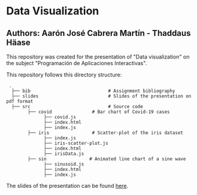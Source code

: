 # Data Visualization
## Authors: Aarón José Cabrera Martín - Thaddaus Häase

This repository was created for the presentation of "Data visualization" on the subject "Programación de Aplicaciones Interactivas".

This repository follows this directory structure:

```
 .
  ├── bib                             # Assignment bibliography
  ├── slides                          # Slides of the presentation on pdf format
  ├── src                             # Source code 
        ├── covid               # Bar chart of Covid-19 cases
              ├── covid.js   
              ├── index.html
              ├── index.js
        ├── iris                # Scatter-plot of the iris dataset
              ├── index.js  
              ├── iris-scatter-plot.js
              ├── index.html
              ├── irisData.js
        ├── sin                # Animated line chart of a sine wave
              ├── sinusoid.js   
              ├── index.html
              ├── index.js

```


The slides of the presentation can be found [here](https://docs.google.com/presentation/d/1EM_Q15DmmNCI7lWCVvAjuQ35wSCUmVTMbW8RH9D0m5Q/edit?usp=sharing).